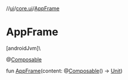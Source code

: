 //[ui](../../index.md)/[core.ui](index.md)/[AppFrame](-app-frame.md)

# AppFrame

[androidJvm]\

@[Composable](https://developer.android.com/reference/kotlin/androidx/compose/runtime/Composable.html)

fun [AppFrame](-app-frame.md)(content: @[Composable](https://developer.android.com/reference/kotlin/androidx/compose/runtime/Composable.html)() -&gt; [Unit](https://kotlinlang.org/api/latest/jvm/stdlib/kotlin/-unit/index.html))
